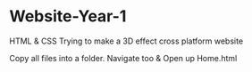# Website-Year-1
HTML &amp; CSS Trying to make a 3D effect cross platform website

Copy all files into a folder. Navigate too & Open up Home.html
